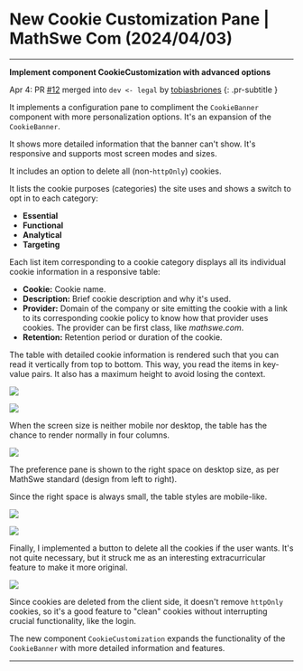 <!-- Copyright (c) 2024 Tobias Briones. All rights reserved. -->
<!-- SPDX-License-Identifier: CC-BY-4.0 -->
<!-- This file is part of https://github.com/tobiasbriones/blog -->

# New Cookie Customization Pane | MathSwe Com (2024/04/03)

---

**Implement component CookieCustomization with advanced options**

Apr 4: PR [#12](https://github.com/mathswe/mathswe.com/pull/12) merged
into `dev <- legal` by [tobiasbriones](https://github.com/tobiasbriones)
{: .pr-subtitle }

It implements a configuration pane to compliment the `CookieBanner` component
with more personalization options. It's an expansion of the `CookieBanner`.

It shows more detailed information that the banner can't show. It's responsive
and supports most screen modes and sizes.

It includes an option to delete all (non-`httpOnly`) cookies.

It lists the cookie purposes (categories) the site uses and shows a switch to
opt in to each category:

- **Essential**
- **Functional**
- **Analytical**
- **Targeting**

Each list item corresponding to a cookie category displays all its individual
cookie information in a responsive table:

- **Cookie:** Cookie name.
- **Description:** Brief cookie description and why it's used.
- **Provider:** Domain of the company or site emitting the cookie with a link to
  its corresponding cookie policy to know how that provider uses cookies. The
  provider can be first class, like *mathswe.com*.
- **Retention:** Retention period or duration of the cookie.

The table with detailed cookie information is rendered such that you can read it
vertically from top to bottom. This way, you read the items in key-value pairs.
It also has a maximum height to avoid losing the context.

![](images/cookie-customization-mobile-1.png)

![](images/cookie-customization-mobile-2.png)

When the screen size is neither mobile nor desktop, the table has the chance to
render normally in four columns.

![](images/cookie-customization-medium.png)

The preference pane is shown to the right space on desktop size, as per MathSwe
standard (design from left to right).

Since the right space is always small, the table styles are mobile-like.

![](images/cookie-customization-desktop-1.png)

![](images/cookie-customization-desktop-2.png)

Finally, I implemented a button to delete all the cookies if the user wants.
It's not quite necessary, but it struck me as an interesting extracurricular
feature to make it more original.

![](images/cookie-customization-_-delete-all-cookies.png)

Since cookies are deleted from the client side, it doesn't remove `httpOnly`
cookies, so it's a good feature to "clean" cookies without interrupting crucial
functionality, like the login.

The new component `CookieCustomization` expands the functionality of the
`CookieBanner` with more detailed information and features.

---
